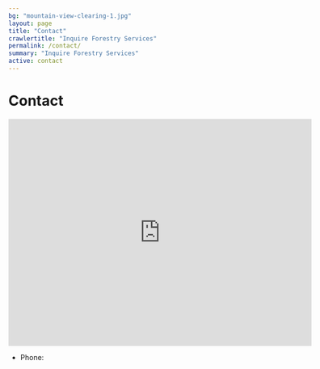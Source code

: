```yaml
---
bg: "mountain-view-clearing-1.jpg"
layout: page
title: "Contact"
crawlertitle: "Inquire Forestry Services"
permalink: /contact/
summary: "Inquire Forestry Services"
active: contact
---
```


# Contact

<iframe src="https://www.google.com/maps/embed?pb=!1m18!1m12!1m3!1d24892.711483935007!2d-78.65302147733986!3d38.75019416312073!2m3!1f0!2f0!3f0!3m2!1i1024!2i768!4f13.1!3m3!1m2!1s0x89b4fd21a36183cd%3A0x93d4ee3b98275e68!2sAppalachian%20Growth%20Forest%20Management%20%26%20Logging%2C%20LLC!5e0!3m2!1sen!2sus!4v1616351428754!5m2!1sen!2sus" width="600" height="450" style="border:0;" allowfullscreen="" loading="lazy"></iframe>

* Phone: 

